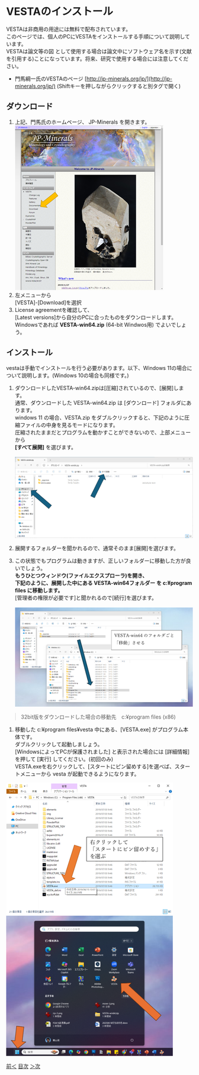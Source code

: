 # VESTAのインストール

VESTAは非商用の用途には無料で配布されています。  
このページでは、個人のPCにVESTAをインストールする手順について説明しています。  
VESTAは論文等の図 として使用する場合は論文中にソフトウェア名を示す(文献を引用する)ことになっています。将来、研究で使用する場合には注意してください。

- 門馬綱一氏のVESTAのページ [http://jp-minerals.org/jp/](http://jp-minerals.org/jp/) (Shiftキーを押しながらクリックすると別タグで開く)

## ダウンロード


1. 上記、門馬氏のホームページ、 JP-Minerals を開きます。  
<a class="wpel-icon-right" href="http://jp-minerals.org/jp/" target="blank" rel="external noopener noreferrer" data-wpel-link="external"><img class="alignnone size-full wp-image-194412" src="/img/minerals.png" alt="JP-minerals" width="400" height="445" /></a>
1. 左メニューから<br />[VESTA]-[Download]を選択
1. License agreementを確認して、  
[Latest versions]から自分のPCに合ったものをダウンロードします。  
Windowsであれば **VESTA-win64.zip** (64-bit Windwos用) でよいでしょう。


## インストール

vestaは手動でインストールを行う必要があります。以下、Windows 11の場合について説明します。(Windows 10の場合も同様です。) 

1. ダウンロードしたVESTA-win64.zipは[圧縮]されているので、[展開]します。  
通常、ダウンロードした VESTA-win64.zip は [ダウンロード] フォルダにあります。  
windows 11 の場合、VESTA.zip をダブルクリックすると、下記のように圧縮ファイルの中身を見るモードになります。  
圧縮されたままだとプログラムを動かすことができないので、上部メニューから  
**[すべて展開]** を選びます。<br><br><img class="wp-image-194416 size-full" src="/img/zip-2.png" alt="VESTA.zip の展開" width="600" />

1. 展開するフォルダーを聞かれるので、通常そのまま[展開]を選びます。
1. この状態でもプログラムは動きますが、正しいフォルダーに移動した方が良いでしょう。  
**もうひとつウィンドウ(ファイルエクスプローラ)を開き、  
下記のように、展開した中にある VESTA-win64フォルダー を c:¥program files に移動します。**  
[管理者の権限が必要です]と聞かれるので[続行]を選びます。<br><br><img class="wp-image-194417 size-full" src="/img/move-2.png" alt="展開したvestaフォルダーを program files (x86)に移動" width="600" />
> 32bit版をダウンロードした場合の移動先　c:¥program files (x86)
1. 移動した c:¥program files¥vesta 中にある、[VESTA.exe] がプログラム本体です。  
ダブルクリックして起動しましょう。  
[WindowsによってPCが保護されました] と表示された場合には [詳細情報] を押して [実行] してください。(初回のみ)  
VESTA.exeを右クリックして、[スタートにピン留めする]を選べば、スタートメニューから vesta が起動できるようになります。
<img class="wp-image-194423 size-full" src="/img/final.png" alt="vesta.exe" width="450" />
<img class="wp-image-194424 size-full" src="/img/final-2.png" alt="スタートメニュー" width="450" />

[前＜](aim.md) [目次](/README.md) [＞次](howtouse.md)
